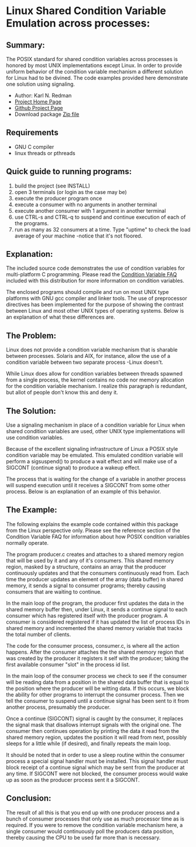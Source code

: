 # Linux Shared Condition Variable Emulation across processes:

## Summary:

The POSIX standard for shared condition variables across processes is honored by most UNIX implementations except Linux. In order to provide uniform behavior of the condition variable mechanism a different solution for Linux had to be divined. The code examples provided here demonstrate one solution using signaling.

* Author: Karl N. Redman
* [Project Home Page](http://karlredman.github.io/cond-var)
* [Github Project Page](https://github.com/karlredman/cond-var)
* Download package [Zip file](https://github.com/karlredman/cond-var/archive/master.zip)

## Requirements
* GNU C compiler
* linux threads or pthreads


## Quick guide to running programs:

1. build the project (see INSTALL)
2. open 3 terminals (or login as the case may be)
3. execute the producer program once
4. execute a consumer with no arguments in another terminal
5. execute another consumer with 1 argument in another terminal
6. use CTRL-s and CTRL-q to suspend and continue execution of each of the programs.
7. run as many as 32 consumers at a time. Type "uptime" to check the load average of your machine -notice that it's not floored.

## Explanation:

The included source code demonstrates the use of condition variables for multi-platform C programming. Please read the [Condition Variable FAQ](https://github.com/karlredman/cond-var/blob/master/docs/Condition_Variable_FAQ.md) included with this distribution for more information on condition variables.

The enclosed programs should compile and run on most UNIX type platforms with GNU gcc compiler and linker tools. The use of preprocessor directives has been implemented for the purpose of showing the contrast between Linux and most other UNIX types of operating systems. Below is an explanation of what these differences are.



## The Problem:

Linux does not provide a condition variable mechanism that is sharable between processes. Solaris and AIX, for instance, allow the use of a condition variable between two separate process -Linux doesn't.

While Linux does allow for condition variables between threads spawned from a single process, the kernel contains no code nor memory allocation for the condition variable mechanism. I realize this paragraph is redundant, but allot of people don't know this and deny it.


## The Solution:

  Use a signaling mechanism in place of a condition variable for Linux when shared condition variables are used, other UNIX type implementations will use condition variables.

Because of the excellent signaling infrastructure of Linux a POSIX style condition variable may be emulated. This emulated condition variable will perform a sigsuspend() to produce a wait effect and will make use of a SIGCONT (continue signal) to produce a wakeup effect.

The process that is waiting for the change of a variable in another process will suspend execution until it receives a SIGCONT from some other process. Below is an explanation of an example of this behavior.


## The Example:

The following explains the example code contained within this package from the Linux perspective only. Please see the reference section of the Condition Variable FAQ for information about how POSIX condition variables normally operate.

The program producer.c creates and attaches to a shared memory region that will be used by it and any of it's consumers. This shared memory region, masked by a structure, contains an array that the producer continuously updates and that the consumers continuously read from. Each time the producer updates an element of the array (data buffer) in shared memory, it sends a signal to consumer programs; thereby causing consumers that are waiting to continue.

In the main loop of the program, the producer first updates the data in the shared memory buffer then, under Linux, it sends a continue signal to each consumer which has registered itself with the producer program. A consumer is considered registered if it has updated the list of process IDs in shared memory and incremented the shared memory variable that tracks the total number of clients.

The code for the consumer process, consumer.c, is where all the action happens. After the consumer attaches the the shared memory region that was created by the producer it registers it self with the producer; taking the first available consumer "slot" in the process id list.

In the main loop of the consumer process we check to see if the consumer will be reading data from a position in the shared data buffer that is equal to the position where the producer will be witting data. If this occurs, we block the ability for other programs to interrupt the consumer process. Then we tell the consumer to suspend until a continue signal has been sent to it from another process, presumably the producer.

Once a continue (SIGCONT) signal is caught by the consumer, it replaces the signal mask that disallows interrupt signals with the original one. The consumer then continues operation by printing the data it read from the shared memory region, updates the position it will read from next, possibly sleeps for a little while (if desired), and finally repeats the main loop.

It should be noted that in order to use a sleep routine within the consumer process a special signal handler must be installed. This signal handler must block receipt of a continue signal which may be sent from the producer at any time. If SIGCONT were not blocked, the consumer process would wake up as soon as the producer process sent it a SIGCONT.


## Conclusion:

The result of all this is that you end up with one producer process and a bunch of consumer processes that only use as much processor time as is required. If you were to remove the condition variable mechanism here, a single consumer would continuously poll the producers data position, thereby causing the CPU to be used far more than is necessary.
